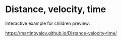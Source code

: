 # Distance, velocity, time

Interactive example for children preview:

https://martinbyalov.github.io/Distance-velocity-time/